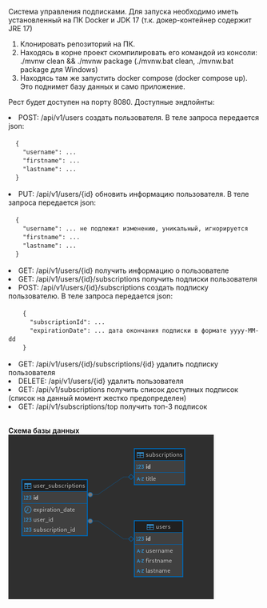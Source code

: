 Система управления подписками.
Для запуска необходимо иметь установленный на ПК Docker и JDK 17 (т.к. докер-контейнер содержит JRE 17)
1. Клонировать репозиторий на ПК.
2. Находясь в корне проект скомпилировать его командой из консоли: ./mvnw clean && ./mvnw package (./mvnw.bat clean, ./mvnw.bat package для Windows)
3. Находясь там же запустить docker compose (docker compose up). Это поднимет базу данных и само приложение.

Рест будет доступен на порту 8080.
Доступные эндпойнты:
<li>POST: /api/v1/users создать пользователя. В теле запроса передается json: <br />
<code>
  {
    "username": ...
    "firstname": ...
    "lastname": ...
  }
</code><br /></li>
<li>PUT: /api/v1/users/{id} обновить информацию пользователя. В теле запроса передается json:<br />
<code>
  {
    "username": ... не подлежит изменению, уникальный, игнорируется
    "firstname": ...
    "lastname": ...
  }
  </code><br /></li>
<li>GET: /api/v1/users/{id} получить информацию о пользователе</li>
<li>GET: /api/v1/users/{id}/subscriptions получить подписки пользователя</li>
<li>POST: /api/v1/users/{id}/subscriptions создать подписку пользователю. В теле запроса передается json:<br />
    <code>
    {
      "subscriptionId": ...
      "expirationDate": ... дата окончания подписки в формате yyyy-MM-dd
    }
  </code><br /></li>
<li>GET: /api/v1/users/{id}/subscriptions/{id} удалить подписку пользователя</li>
<li>DELETE: /api/v1/users/{id} удалить пользователя</li>
<li>GET: /api/v1/subscriptions получить список доступных подписок (список на данный момент жестко предопределен)</li>
<li>GET: /api/v1/subscriptions/top получить топ-3 подписок</li><br />
  
  <strong>Схема базы данных<strong><br />
![Схема базы данных](https://github.com/quantumwall/usm/blob/main/db_schema.png)
